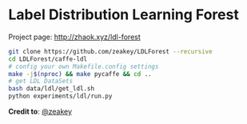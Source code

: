 # Label Distribution Learning Forest
Project page: <http://zhaok.xyz/ldl-forest>

```bash
git clone https://github.com/zeakey/LDLForest --recursive
cd LDLForest/caffe-ldl
# config your own Makefile.config settings
make -j$(nproc) && make pycaffe && cd ..
# get LDL DataSets
bash data/ldl/get_ldl.sh
python experiments/ldl/run.py
```

**Credit to**: [@zeakey](http://zhaok.xyz)

